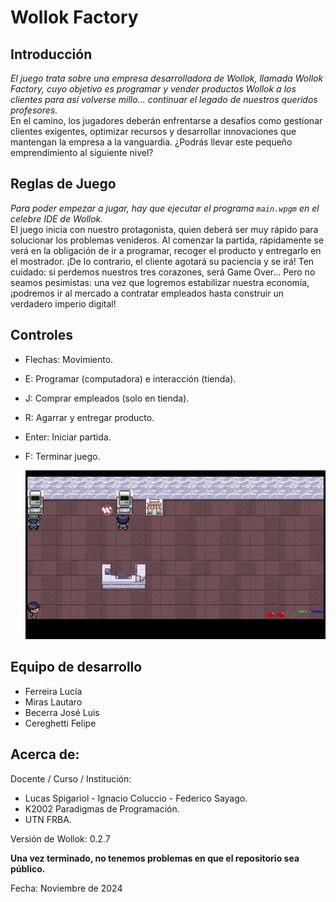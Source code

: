# Wollok Factory

## Introducción
*El juego trata sobre una empresa desarrolladora de Wollok, llamada Wollok Factory, cuyo objetivo es programar y vender productos Wollok a los clientes para así volverse millo... continuar el legado de nuestros queridos profesores.*  
En el camino, los jugadores deberán enfrentarse a desafíos como gestionar clientes exigentes, optimizar recursos y desarrollar innovaciones que mantengan la empresa a la vanguardia. ¿Podrás llevar este pequeño emprendimiento al siguiente nivel?

## Reglas de Juego
*Para poder empezar a jugar, hay que ejecutar el programa `main.wpgm` en el celebre IDE de Wollok.*  
El juego inicia con nuestro protagonista, quien deberá ser muy rápido para solucionar los problemas venideros. Al comenzar la partida, rápidamente se verá en la obligación de ir a programar, recoger el producto y entregarlo en el mostrador. ¡De lo contrario, el cliente agotará su paciencia y se irá! Ten cuidado: si perdemos nuestros tres corazones, será Game Over... Pero no seamos pesimistas: una vez que logremos estabilizar nuestra economía, ¡podremos ir al mercado a contratar empleados hasta construir un verdadero imperio digital!

## Controles
* Flechas: Movimiento.  
* E: Programar (computadora) e interacción (tienda).  
* J: Comprar empleados (solo en tienda).  
* R: Agarrar y entregar producto.  
* Enter: Iniciar partida.  
* F: Terminar juego.  

   ![Captura del juego](assets/captura.gif)

## Equipo de desarrollo
 * Ferreira Lucía
 * Miras Lautaro
 * Becerra José Luis
 * Cereghetti Felipe


## Acerca de:

 Docente / Curso / Institución:
  *  Lucas Spigariol - Ignacio Coluccio - Federico Sayago.
  *  K2002 Paradigmas de Programación.
  *  UTN FRBA.

  Versión de Wollok: 0.2.7  

 **Una vez terminado, no tenemos problemas en que el repositorio sea público.**  

  Fecha: Noviembre de 2024